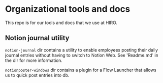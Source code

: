 # Organizational tools and docs

This repo is for our tools and docs that we use at HIRO.

## Notion journal utility
`notion-journal` dir contains a utility to enable employees 
posting their daily journal entries without having to switch to Notion Web.
See 'Readme.md' in the dir for more information.

`notionposter-windows` dir contains a plugin for a Flow Launcher
 that allows us to quick post entries into db.